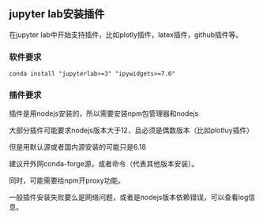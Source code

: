 ## jupyter lab安装插件

在jupyter lab中开始支持插件，比如plotly插件，latex插件，github插件等。

### 软件要求

```shell
conda install "jupyterlab>=3" "ipywidgets>=7.6"
```

### 插件要求

插件是用nodejs安装的，所以需要安装npm包管理器和nodejs

大部分插件可能要求nodejs版本大于12，且必须是偶数版本（比如plotluy插件）

但是用默认源或者国内源安装的可能只是6.18

建议开外网conda-forge源，或者命令（代表其他版本安装）。

同时，可能需要给npm开proxy功能。



一般插件安装失败要么是网络问题，或者是nodejs版本依赖错误，可以查看log信息。